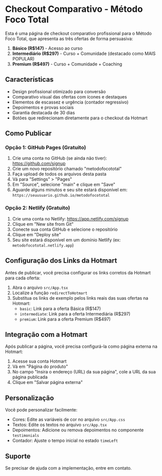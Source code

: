 # Checkout Comparativo - Método Foco Total

Esta é uma página de checkout comparativo profissional para o Método Foco Total, que apresenta as três ofertas de forma persuasiva:

1. **Básico (R$147)** - Acesso ao curso
2. **Intermediário (R$297)** - Curso + Comunidade (destacado como MAIS POPULAR)
3. **Premium (R$497)** - Curso + Comunidade + Coaching

## Características

- Design profissional otimizado para conversão
- Comparativo visual das ofertas com ícones e destaques
- Elementos de escassez e urgência (contador regressivo)
- Depoimentos e provas sociais
- Garantia destacada de 30 dias
- Botões que redirecionam diretamente para o checkout da Hotmart

## Como Publicar

### Opção 1: GitHub Pages (Gratuito)

1. Crie uma conta no GitHub (se ainda não tiver): https://github.com/signup
2. Crie um novo repositório chamado "metodofocototal"
3. Faça upload de todos os arquivos desta pasta
4. Vá para "Settings" > "Pages"
5. Em "Source", selecione "main" e clique em "Save"
6. Aguarde alguns minutos e seu site estará disponível em: `https://seuusuario.github.io/metodofocototal`

### Opção 2: Netlify (Gratuito)

1. Crie uma conta no Netlify: https://app.netlify.com/signup
2. Clique em "New site from Git"
3. Conecte sua conta GitHub e selecione o repositório
4. Clique em "Deploy site"
5. Seu site estará disponível em um domínio Netlify (ex: `metodofocototal.netlify.app`)

## Configuração dos Links da Hotmart

Antes de publicar, você precisa configurar os links corretos da Hotmart para cada oferta:

1. Abra o arquivo `src/App.tsx`
2. Localize a função `redirectToHotmart`
3. Substitua os links de exemplo pelos links reais das suas ofertas na Hotmart:
   - `basic`: Link para a oferta Básica (R$147)
   - `intermediate`: Link para a oferta Intermediária (R$297)
   - `premium`: Link para a oferta Premium (R$497)

## Integração com a Hotmart

Após publicar a página, você precisa configurá-la como página externa na Hotmart:

1. Acesse sua conta Hotmart
2. Vá em "Página do produto"
3. No campo "Insira o endereço (URL) da sua página", cole a URL da sua página publicada
4. Clique em "Salvar página externa"

## Personalização

Você pode personalizar facilmente:

- Cores: Edite as variáveis de cor no arquivo `src/App.css`
- Textos: Edite os textos no arquivo `src/App.tsx`
- Depoimentos: Adicione ou remova depoimentos no componente `testimonials`
- Contador: Ajuste o tempo inicial no estado `timeLeft`

## Suporte

Se precisar de ajuda com a implementação, entre em contato.

